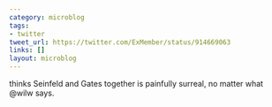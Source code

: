 ```yaml
---
category: microblog
tags:
- twitter
tweet_url: https://twitter.com/ExMember/status/914669063
links: []
layout: microblog
---
```

thinks Seinfeld and Gates together is painfully surreal, no matter what @wilw says.
